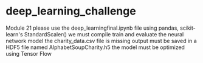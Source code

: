 # deep_learning_challenge
Module 21
please use the deep_learningfinal.ipynb  file
using pandas, scikit-learn's StandardScaler()
we must compile train and evaluate the neural network model
the charity_data.csv file is missing
output must be saved in a HDF5 file   named AlphabetSoupCharity.h5
the model must be optimized using Tensor Flow
